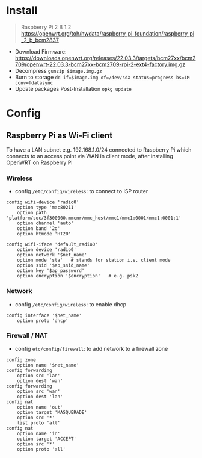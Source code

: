 # Install
> Raspberry Pi 2 B 1.2
https://openwrt.org/toh/hwdata/raspberry_pi_foundation/raspberry_pi_2_b_bcm2837
- Download Firmware:
https://downloads.openwrt.org/releases/22.03.3/targets/bcm27xx/bcm2709/openwrt-22.03.3-bcm27xx-bcm2709-rpi-2-ext4-factory.img.gz
- Decompress
`gunzip $image.img.gz`
- Burn to storage
`dd if=$image.img of=/dev/sdX status=progress bs=1M conv=fdatasync`
- Update packages Post-Installation
`opkg update`

# Config
## Raspberry Pi as Wi-Fi client
To have a LAN subnet e.g. 192.168.1.0/24 connected to Raspberry Pi which connects to an access point via WAN in client mode, after installing OpenWRT on Raspberry Pi
### Wireless
- config `/etc/config/wireless`: to connect to ISP router
```
config wifi-device 'radio0'
	option type 'mac80211'
	option path 'platform/soc/3f300000.mmcnr/mmc_host/mmc1/mmc1:0001/mmc1:0001:1'
	option channel 'auto'
	option band '2g'
	option htmode 'HT20'

config wifi-iface 'default_radio0'
	option device 'radio0'
	option network '$net_name'
	option mode 'sta'   # stands for station i.e. client mode
	option ssid '$ap_ssid_name'
	option key '$ap_password'
	option encryption '$encryption'   # e.g. psk2

```
### Network
- config `/etc/config/wireless`: to enable dhcp
```
config interface '$net_name'
	option proto 'dhcp'
```
### Firewall / NAT
- config `etc/config/firewall`: to add network to a firewall zone
```
config zone
	option name '$net_name'
config forwarding
	option src 'lan'
	option dest 'wan'
config forwarding
	option src 'wan'
	option dest 'lan'
config nat
	option name 'out'
	option target 'MASQUERADE'
	option src '*'
	list proto 'all'
config nat
	option name 'in'
	option target 'ACCEPT'
	option src '*'
	option proto 'all'
```